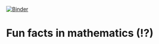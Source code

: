 [![Binder](https://mybinder.org/badge_logo.svg)](https://mybinder.org/v2/gh/hajians/fun-facts-in-math/HEAD)
# Fun facts in mathematics (!?)
